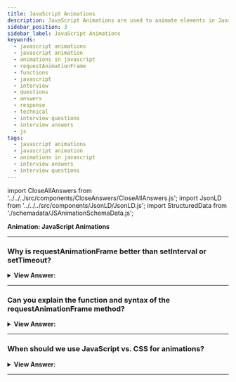 ```yaml
---
title: JavaScript Animations
description: JavaScript Animations are used to animate elements in JavaScript. The requestAnimationFrame delivers higher-quality animation. - JavaScript Interview Answers
sidebar_position: 3
sidebar_label: JavaScript Animations
keywords:
  - javascript animations
  - javascript animation
  - animations in javascript
  - requestAnimationFrame
  - functions
  - javascript
  - interview
  - questions
  - answers
  - response
  - technical
  - interview questions
  - interview answers
  - js
tags:
  - javascript animations
  - javascript animation
  - animations in javascript
  - interview answers
  - interview questions
---
```


import CloseAllAnswers from '../../../src/components/CloseAnswers/CloseAllAnswers.js';
import JsonLD from '../../../src/components/JsonLD/JsonLD.js';
import StructuredData from './schemadata/JSAnimationSchemaData.js';

<JsonLD data={StructuredData} />

<head>
  <title>JavaScript Animations | JavaScript Frontend Phone Interview</title>
</head>

**Animation: JavaScript Animations**

<CloseAllAnswers />

---

### Why is requestAnimationFrame better than setInterval or setTimeout?

<details>
  <summary><strong>View Answer:</strong></summary>
  <div>
  <div><strong>Interview Response:</strong> The requestAnimationFrame delivers higher-quality animation by avoiding flicker and shear that might occur when using setTimeout or setInterval and reducing or eliminating frame skips. The setInterval and setTimeout methods might result in CPU overloads and excessive or overlapping redraws.
    </div>
  </div>
</details>

---

### Can you explain the function and syntax of the requestAnimationFrame method?

<details>
  <summary><strong>View Answer:</strong></summary>
  <div>
  <div><strong>Interview Response:</strong> The window.requestAnimationFrame() method informs the browser that you want to run animations and asks the browser to invoke a given function to update an animation before the next repaint. The method accepts a callback as an input, executed before the repaint. When you're ready to refresh your animation onscreen, call this function. We may cancel the animation by contacting the request-id in the cancellation using the cancelAnimationFrame.
    </div><br />
  <div><strong className="codeExample">Code Example:</strong><br /><br />

<strong>Syntax: </strong> let requestId = requestAnimationFrame(callback);<br /><br />

  <div></div>

```js
const element = document.getElementById('some-element-you-want-to-animate');
let start;

function step(timestamp) {
  if (start === undefined) start = timestamp;
  const elapsed = timestamp - start;

  // `Math.min()` is used here to make sure that the element stops at exactly 200px.
  element.style.transform =
    'translateX(' + Math.min(0.1 * elapsed, 200) + 'px)';

  if (elapsed < 2000) {
    // Stop the animation after 2 seconds
    window.requestAnimationFrame(step);
  }
}

window.requestAnimationFrame(step);
```

  </div>
  </div>
</details>

---

### When should we use JavaScript vs. CSS for animations?

<details>
  <summary><strong>View Answer:</strong></summary>
  <div>
  <div><strong>Interview Response:</strong> For animations that CSS cannot handle well, or those that need tight control, JavaScript is our best option. We should implement JavaScript animations via requestAnimationFrame. The requestAnimationFrame built-in method allows us to set up a callback function to run when the browser is preparing a repaint. Usually, that is very soon, but the exact time depends on the browser.
    </div>
  </div>
</details>

---
